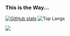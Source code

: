 ### This is the Way...

[![GitHub stats](https://github-readme-stats.vercel.app/api?username=havrom&show_icons=true&theme=shadow_green)](https://github.com/theendofline/github-readme-stats) ![Top Langs](https://github-readme-stats.vercel.app/api/top-langs/?username=havrom&langs_count=20&layout=compact)


<a href="https://u8views.com/github/theendofline"><img src="https://u8views.com/api/v1/github/profiles/19670612/views/day-week-month-total-count.svg"></a>
